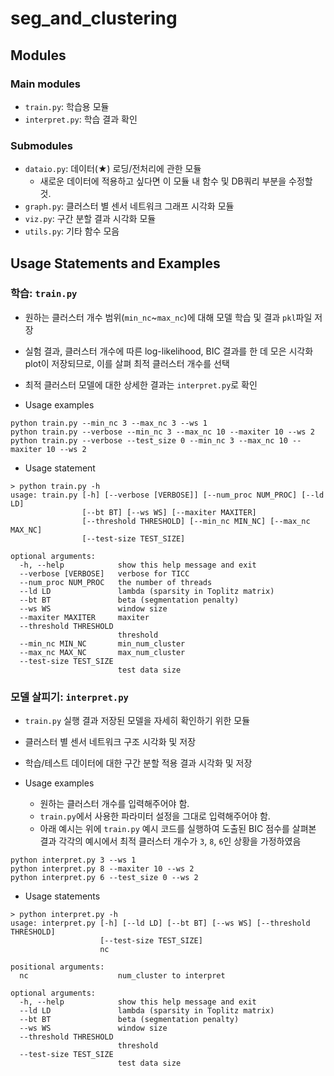 # seg_and_clustering

## Modules

### Main modules
- `train.py`: 학습용 모듈
- `interpret.py`: 학습 결과 확인

### Submodules
- `dataio.py`: 데이터(★) 로딩/전처리에 관한 모듈
  - 새로운 데이터에 적용하고 싶다면 이 모듈 내 함수 및 DB쿼리 부분을 수정할 것.
- `graph.py`: 클러스터 별 센서 네트워크 그래프 시각화 모듈
- `viz.py`: 구간 분할 결과 시각화 모듈
- `utils.py`: 기타 함수 모음
 

## Usage Statements and Examples

### 학습: `train.py`

- 원하는 클러스터 개수 범위(`min_nc`~`max_nc`)에 대해 모델 학습 및 결과 `pkl`파일 저장
- 실험 결과, 클러스터 개수에 따른 log-likelihood, BIC 결과를 한 데 모은 시각화 plot이 저장되므로, 이를 살펴 최적 클러스터 개수를 선택
- 최적 클러스터 모델에 대한 상세한 결과는 `interpret.py`로 확인

- Usage examples

```
python train.py --min_nc 3 --max_nc 3 --ws 1
python train.py --verbose --min_nc 3 --max_nc 10 --maxiter 10 --ws 2
python train.py --verbose --test_size 0 --min_nc 3 --max_nc 10 --maxiter 10 --ws 2
```

- Usage statement
```
> python train.py -h
usage: train.py [-h] [--verbose [VERBOSE]] [--num_proc NUM_PROC] [--ld LD]
                [--bt BT] [--ws WS] [--maxiter MAXITER]
                [--threshold THRESHOLD] [--min_nc MIN_NC] [--max_nc MAX_NC]
                [--test-size TEST_SIZE]

optional arguments:
  -h, --help            show this help message and exit
  --verbose [VERBOSE]   verbose for TICC
  --num_proc NUM_PROC   the number of threads
  --ld LD               lambda (sparsity in Toplitz matrix)
  --bt BT               beta (segmentation penalty)
  --ws WS               window size
  --maxiter MAXITER     maxiter
  --threshold THRESHOLD
                        threshold
  --min_nc MIN_NC       min_num_cluster
  --max_nc MAX_NC       max_num_cluster
  --test-size TEST_SIZE
                        test data size
```

### 모델 살피기: `interpret.py`

- `train.py` 실행 결과 저장된 모델을 자세히 확인하기 위한 모듈
- 클러스터 별 센서 네트워크 구조 시각화 및 저장
- 학습/테스트 데이터에 대한 구간 분할 적용 결과 시각화 및 저장

- Usage examples
  - 원하는 클러스터 개수를 입력해주어야 함.
  - `train.py`에서 사용한 파라미터 설정을 그대로 입력해주어야 함.
  - 아래 예시는 위에 `train.py` 예시 코드를 실행하여 도출된 BIC 점수를 살펴본 결과 각각의 예시에서 최적 클러스터 개수가 `3`, `8`, `6`인 상황을 가정하였음

```
python interpret.py 3 --ws 1
python interpret.py 8 --maxiter 10 --ws 2
python interpret.py 6 --test_size 0 --ws 2
```

- Usage statements

```
> python interpret.py -h
usage: interpret.py [-h] [--ld LD] [--bt BT] [--ws WS] [--threshold THRESHOLD]
                    [--test-size TEST_SIZE]
                    nc

positional arguments:
  nc                    num_cluster to interpret

optional arguments:
  -h, --help            show this help message and exit
  --ld LD               lambda (sparsity in Toplitz matrix)
  --bt BT               beta (segmentation penalty)
  --ws WS               window size
  --threshold THRESHOLD
                        threshold
  --test-size TEST_SIZE
                        test data size
```